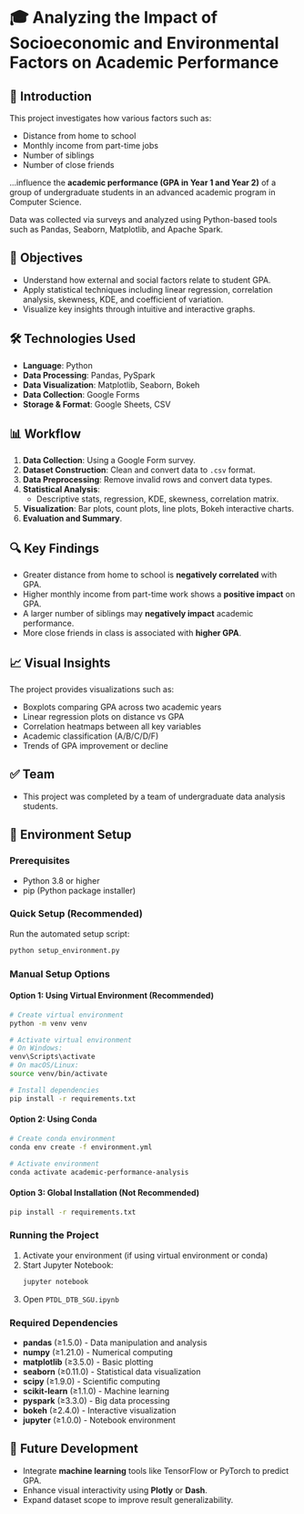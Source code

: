 
# 🎓 Analyzing the Impact of Socioeconomic and Environmental Factors on Academic Performance

## 📌 Introduction
This project investigates how various factors such as:
- Distance from home to school
- Monthly income from part-time jobs
- Number of siblings
- Number of close friends

...influence the **academic performance (GPA in Year 1 and Year 2)** of a group of undergraduate students in an advanced academic program in Computer Science.

Data was collected via surveys and analyzed using Python-based tools such as Pandas, Seaborn, Matplotlib, and Apache Spark.

## 🧪 Objectives
- Understand how external and social factors relate to student GPA.
- Apply statistical techniques including linear regression, correlation analysis, skewness, KDE, and coefficient of variation.
- Visualize key insights through intuitive and interactive graphs.

## 🛠 Technologies Used
- **Language**: Python
- **Data Processing**: Pandas, PySpark
- **Data Visualization**: Matplotlib, Seaborn, Bokeh
- **Data Collection**: Google Forms
- **Storage & Format**: Google Sheets, CSV

## 📊 Workflow
1. **Data Collection**: Using a Google Form survey.
2. **Dataset Construction**: Clean and convert data to `.csv` format.
3. **Data Preprocessing**: Remove invalid rows and convert data types.
4. **Statistical Analysis**:
   - Descriptive stats, regression, KDE, skewness, correlation matrix.
5. **Visualization**: Bar plots, count plots, line plots, Bokeh interactive charts.
6. **Evaluation and Summary**.

## 🔍 Key Findings
- Greater distance from home to school is **negatively correlated** with GPA.
- Higher monthly income from part-time work shows a **positive impact** on GPA.
- A larger number of siblings may **negatively impact** academic performance.
- More close friends in class is associated with **higher GPA**.

## 📈 Visual Insights
The project provides visualizations such as:
- Boxplots comparing GPA across two academic years
- Linear regression plots on distance vs GPA
- Correlation heatmaps between all key variables
- Academic classification (A/B/C/D/F)
- Trends of GPA improvement or decline

## ✅ Team
- This project was completed by a team of undergraduate data analysis students.

## 🚀 Environment Setup

### Prerequisites
- Python 3.8 or higher
- pip (Python package installer)

### Quick Setup (Recommended)
Run the automated setup script:
```bash
python setup_environment.py
```

### Manual Setup Options

#### Option 1: Using Virtual Environment (Recommended)
```bash
# Create virtual environment
python -m venv venv

# Activate virtual environment
# On Windows:
venv\Scripts\activate
# On macOS/Linux:
source venv/bin/activate

# Install dependencies
pip install -r requirements.txt
```

#### Option 2: Using Conda
```bash
# Create conda environment
conda env create -f environment.yml

# Activate environment
conda activate academic-performance-analysis
```

#### Option 3: Global Installation (Not Recommended)
```bash
pip install -r requirements.txt
```

### Running the Project
1. Activate your environment (if using virtual environment or conda)
2. Start Jupyter Notebook:
   ```bash
   jupyter notebook
   ```
3. Open `PTDL_DTB_SGU.ipynb`

### Required Dependencies
- **pandas** (≥1.5.0) - Data manipulation and analysis
- **numpy** (≥1.21.0) - Numerical computing
- **matplotlib** (≥3.5.0) - Basic plotting
- **seaborn** (≥0.11.0) - Statistical data visualization
- **scipy** (≥1.9.0) - Scientific computing
- **scikit-learn** (≥1.1.0) - Machine learning
- **pyspark** (≥3.3.0) - Big data processing
- **bokeh** (≥2.4.0) - Interactive visualization
- **jupyter** (≥1.0.0) - Notebook environment

## 🔮 Future Development
- Integrate **machine learning** tools like TensorFlow or PyTorch to predict GPA.
- Enhance visual interactivity using **Plotly** or **Dash**.
- Expand dataset scope to improve result generalizability.